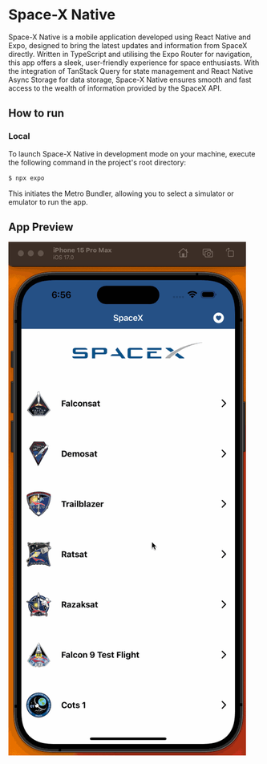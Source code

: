 # Space-X Native
Space-X Native is a mobile application developed using React Native and Expo, designed to bring the latest updates and information from SpaceX directly. 
Written in TypeScript and utilising the Expo Router for navigation, this app offers a sleek, user-friendly experience for space enthusiasts. 
With the integration of TanStack Query for state management and React Native Async Storage for data storage, Space-X Native ensures smooth and fast access to the wealth of information provided by the SpaceX API.

## How to run
### Local
To launch Space-X Native in development mode on your machine, execute the following command in the project's root directory:

```bash
$ npx expo
```

This initiates the Metro Bundler, allowing you to select a simulator or emulator to run the app.

## App Preview

![Space-X Native App Preview](spacex.gif)
